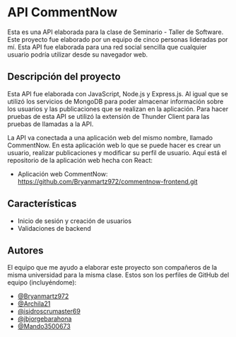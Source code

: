 # API CommentNow
Esta es una API elaborada para la clase de Seminario - Taller de Software. Este proyecto fue elaborado por un equipo de cinco personas lideradas por mí. Esta API fue elaborada para una red social sencilla que cualquier usuario podría utilizar desde su navegador web.  

## Descripción del proyecto
Esta API fue elaborada con JavaScript, Node.js y Express.js. Al igual que se utilizó los servicios de MongoDB para poder almacenar información sobre los usuarios y las publicaciones que se realizan en la aplicación. Para hacer pruebas de esta API se utilizó la extensión de Thunder Client para las pruebas de llamadas a la API.

La API va conectada a una aplicación web del mismo nombre, llamado CommentNow. En esta aplicación web lo que se puede hacer es crear un usuario, realizar publicaciones y modificar su perfil de usuario. 
Aquí está el repositorio de la aplicación web hecha con React:
- Aplicación web CommentNow: https://github.com/Bryanmartz972/commentnow-frontend.git

## Características
- Inicio de sesión y creación de usuarios
- Validaciones de backend

## Autores
El equipo que me ayudo a elaborar este proyecto son compañeros de la misma universidad para la misma clase. Estos son los perfiles de GitHub del equipo (incluyéndome):

- [@Bryanmartz972](https://github.com/Bryanmartz972) 
- [@Archila21](https://github.com/Archila21)
- [@isidroscrumaster69](https://github.com/isidroscrumaster69)
- [@jbjorgebarahona](https://github.com/jbjorgebarahona)
- [@Mando3500673](https://github.com/Mando3500673)
